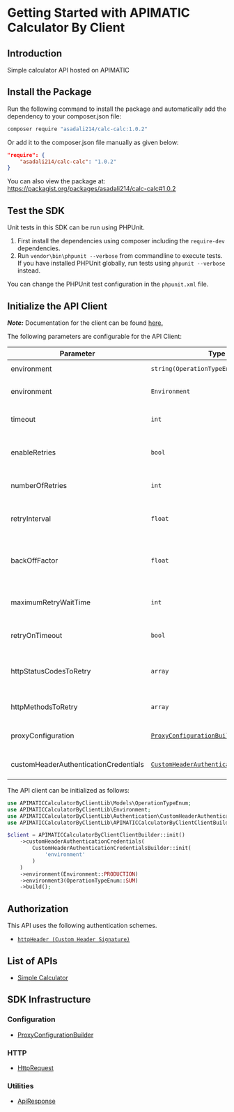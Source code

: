 
# Getting Started with APIMATIC Calculator By Client

## Introduction

Simple calculator API hosted on APIMATIC

## Install the Package

Run the following command to install the package and automatically add the dependency to your composer.json file:

```bash
composer require "asadali214/calc-calc:1.0.2"
```

Or add it to the composer.json file manually as given below:

```json
"require": {
    "asadali214/calc-calc": "1.0.2"
}
```

You can also view the package at:
https://packagist.org/packages/asadali214/calc-calc#1.0.2

## Test the SDK

Unit tests in this SDK can be run using PHPUnit.

1. First install the dependencies using composer including the `require-dev` dependencies.
2. Run `vendor\bin\phpunit --verbose` from commandline to execute tests. If you have installed PHPUnit globally, run tests using `phpunit --verbose` instead.

You can change the PHPUnit test configuration in the `phpunit.xml` file.

## Initialize the API Client

**_Note:_** Documentation for the client can be found [here.](https://www.github.com/asadali214/calc-calc/tree/1.0.2/doc/client.md)

The following parameters are configurable for the API Client:

| Parameter | Type | Description |
|  --- | --- | --- |
| environment | `string(OperationTypeEnum)` | *Default*: `OperationTypeEnum::SUM` |
| environment | `Environment` | The API environment. <br> **Default: `Environment.PRODUCTION`** |
| timeout | `int` | Timeout for API calls in seconds.<br>*Default*: `0` |
| enableRetries | `bool` | Whether to enable retries and backoff feature.<br>*Default*: `false` |
| numberOfRetries | `int` | The number of retries to make.<br>*Default*: `0` |
| retryInterval | `float` | The retry time interval between the endpoint calls.<br>*Default*: `1` |
| backOffFactor | `float` | Exponential backoff factor to increase interval between retries.<br>*Default*: `2` |
| maximumRetryWaitTime | `int` | The maximum wait time in seconds for overall retrying requests.<br>*Default*: `0` |
| retryOnTimeout | `bool` | Whether to retry on request timeout.<br>*Default*: `true` |
| httpStatusCodesToRetry | `array` | Http status codes to retry against.<br>*Default*: `408, 413, 429, 500, 502, 503, 504, 521, 522, 524` |
| httpMethodsToRetry | `array` | Http methods to retry against.<br>*Default*: `'GET', 'PUT'` |
| proxyConfiguration | [`ProxyConfigurationBuilder`](https://www.github.com/asadali214/calc-calc/tree/1.0.2/doc/proxy-configuration-builder.md) | Represents the proxy configurations for API calls |
| customHeaderAuthenticationCredentials | [`CustomHeaderAuthenticationCredentials`](https://www.github.com/asadali214/calc-calc/tree/1.0.2/doc/auth/custom-header-signature.md) | The Credentials Setter for Custom Header Signature |

The API client can be initialized as follows:

```php
use APIMATICCalculatorByClientLib\Models\OperationTypeEnum;
use APIMATICCalculatorByClientLib\Environment;
use APIMATICCalculatorByClientLib\Authentication\CustomHeaderAuthenticationCredentialsBuilder;
use APIMATICCalculatorByClientLib\APIMATICCalculatorByClientClientBuilder;

$client = APIMATICCalculatorByClientClientBuilder::init()
    ->customHeaderAuthenticationCredentials(
        CustomHeaderAuthenticationCredentialsBuilder::init(
            'environment'
        )
    )
    ->environment(Environment::PRODUCTION)
    ->environment3(OperationTypeEnum::SUM)
    ->build();
```

## Authorization

This API uses the following authentication schemes.

* [`httpHeader (Custom Header Signature)`](https://www.github.com/asadali214/calc-calc/tree/1.0.2/doc/auth/custom-header-signature.md)

## List of APIs

* [Simple Calculator](https://www.github.com/asadali214/calc-calc/tree/1.0.2/doc/controllers/simple-calculator.md)

## SDK Infrastructure

### Configuration

* [ProxyConfigurationBuilder](https://www.github.com/asadali214/calc-calc/tree/1.0.2/doc/proxy-configuration-builder.md)

### HTTP

* [HttpRequest](https://www.github.com/asadali214/calc-calc/tree/1.0.2/doc/http-request.md)

### Utilities

* [ApiResponse](https://www.github.com/asadali214/calc-calc/tree/1.0.2/doc/api-response.md)

